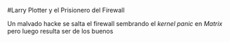 #Larry Plotter y el Prisionero del Firewall

Un malvado hacke se salta el firewall sembrando el *kernel panic* en *Matrix*
pero luego resulta ser de los buenos


